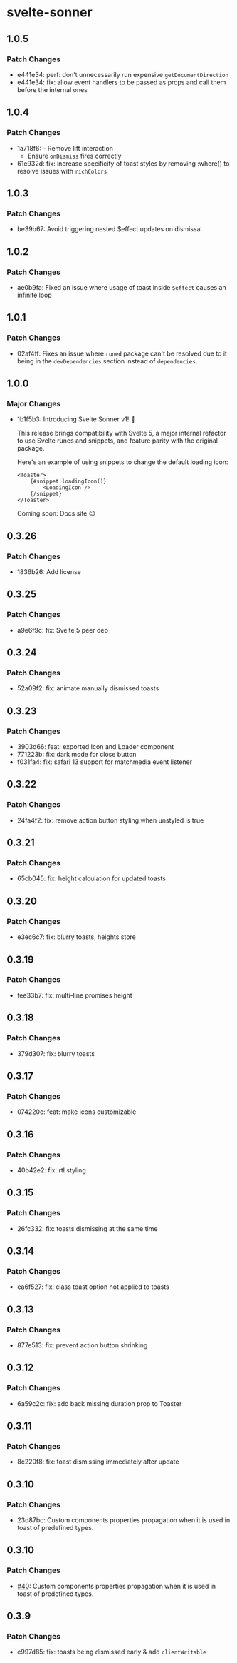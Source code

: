 # svelte-sonner

## 1.0.5

### Patch Changes

- e441e34: perf: don't unnecessarily run expensive `getDocumentDirection`
- e441e34: fix: allow event handlers to be passed as props and call them before the internal ones

## 1.0.4

### Patch Changes

- 1a718f6: - Remove lift interaction
    - Ensure `onDismiss` fires correctly
- 61e932d: fix: increase specificity of toast styles by removing :where() to resolve issues with `richColors`

## 1.0.3

### Patch Changes

- be39b67: Avoid triggering nested $effect updates on dismissal

## 1.0.2

### Patch Changes

- ae0b9fa: Fixed an issue where usage of toast inside `$effect` causes an infinite loop

## 1.0.1

### Patch Changes

- 02af4ff: Fixes an issue where `runed` package can't be resolved due to it being in the `devDependencies` section instead of `dependencies`.

## 1.0.0

### Major Changes

- 1b1f5b3: Introducing Svelte Sonner v1! 🥳

    This release brings compatibility with Svelte 5, a major internal refactor to use Svelte runes and snippets, and feature parity with the original package.

    Here's an example of using snippets to change the default loading icon:

    ```svelte
    <Toaster>
    	{#snippet loadingIcon()}
    		<LoadingIcon />
    	{/snippet}
    </Toaster>
    ```

    Coming soon: Docs site 😉

## 0.3.26

### Patch Changes

- 1836b26: Add license

## 0.3.25

### Patch Changes

- a9e6f9c: fix: Svelte 5 peer dep

## 0.3.24

### Patch Changes

- 52a09f2: fix: animate manually dismissed toasts

## 0.3.23

### Patch Changes

- 3903d66: feat: exported Icon and Loader component
- 771223b: fix: dark mode for close button
- f031fa4: fix: safari 13 support for matchmedia event listener

## 0.3.22

### Patch Changes

- 24fa4f2: fix: remove action button styling when unstyled is true

## 0.3.21

### Patch Changes

- 65cb045: fix: height calculation for updated toasts

## 0.3.20

### Patch Changes

- e3ec6c7: fix: blurry toasts, heights store

## 0.3.19

### Patch Changes

- fee33b7: fix: multi-line promises height

## 0.3.18

### Patch Changes

- 379d307: fix: blurry toasts

## 0.3.17

### Patch Changes

- 074220c: feat: make icons customizable

## 0.3.16

### Patch Changes

- 40b42e2: fix: rtl styling

## 0.3.15

### Patch Changes

- 26fc332: fix: toasts dismissing at the same time

## 0.3.14

### Patch Changes

- ea6f527: fix: class toast option not applied to toasts

## 0.3.13

### Patch Changes

- 877e513: fix: prevent action button shrinking

## 0.3.12

### Patch Changes

- 6a59c2c: fix: add back missing duration prop to Toaster

## 0.3.11

### Patch Changes

- 8c220f8: fix: toast dismissing immediately after update

## 0.3.10

### Patch Changes

- 23d87bc: Custom components properties propagation when it is used in toast of predefined types.

## 0.3.10

### Patch Changes

- [#40](https://github.com/wobsoriano/svelte-sonner/pull/40): Custom components properties propagation when it is used in toast of predefined types.

## 0.3.9

### Patch Changes

- c997d85: fix: toasts being dismissed early & add `clientWritable`
